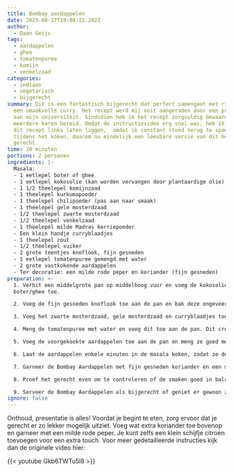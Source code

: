 ```yaml
---
title: Bombay aardappelen
date: 2023-08-17T19:04:22.292Z
author:
  - Daan Geijs
tags:
  - aardappelen
  - ghee
  - tomatenpuree
  - komijn
  - venkelzaad
categories:
  - indiaas
  - vegetarisch
  - bijgerecht
summary: Dit is een fantastisch bijgerecht dat perfect samengaat met rijst en
  een smaakvolle curry. Het recept werd mij ooit aangeraden door een professor
  aan mijn universiteit. Sindsdien heb ik het recept zorgvuldig bewaard en het
  meerdere keren bereid. Omdat de instructievideo erg snel was, heb ik toch vaak
  dit recept links laten liggen,  omdat ik constant stond terug te spoelen
  tijdens het koken, daarom nu eindelijk een leesbare versie van dit heerlijke
  gerecht.
time: 20 minuten
portions: 2 personen
ingredients: |-
  Masala: 
  - 1 eetlepel boter of ghee
  - 1 eetlepel kokosolie (kan worden vervangen door plantaardige olie)
  - 1 1/2 theelepel komijnzaad
  - 1 theelepel kurkumapoeder
  - 1 theelepel chilipoeder (pas aan naar smaak)
  - 1 theelepel gele mosterdzaad
  - 1/2 theelepel zwarte mosterdzaad
  - 1/2 theelepel venkelzaad
  - 1 theelepel milde Madras kerriepoeder
  - Een klein handje curryblaadjes
  - 1 theelepel zout
  - 1/2 theelepel suiker
  - 2 grote teentjes knoflook, fijn gesneden
  - 1 eetlepel tomatenpuree gemengd met water
  - 2 grote vastkokende aardappelen
  - Ter decoratie: een milde rode peper en koriander (fijn gesneden)
preparation: >-
  1. Verhit een middelgrote pan op middelhoog vuur en voeg de kokosolie en
  boter/ghee toe.

  2. Voeg de fijn gesneden knoflook toe aan de pan en bak deze ongeveer een minuut om de smaak te verzachten. Gaat het te hard, gebruik dan wat water om te koelen.

  3. Voeg het zwarte mosterdzaad, gele mosterdzaad en curryblaadjes toe aan de pan. Bak de kruiden ongeveer 30-40 seconden tot ze een heerlijke geur afgeven. Ook hier kun je water toevoegen als het te hard gaat.

  4. Meng de tomatenpuree met water en voeg dit toe aan de pan. Dit creëert een rijke en intense masala basis.

  5. Voeg de voorgekookte aardappelen toe aan de pan en meng ze goed met de masala basis. Verlaag het vuur naar een lagere stand en roer de aardappelen goed door.

  6. Laat de aardappelen enkele minuten in de masala koken, zodat ze de smaken goed kunnen opnemen.

  7. Garneer de Bombay Aardappelen met fijn gesneden koriander en een milde rode peper ter decoratie.

  8. Proef het gerecht even om te controleren of de smaken goed in balans zijn.

  9. Serveer de Bombay Aardappelen als bijgerecht of geniet er gewoon zo van.
ignore: false
---
```

Onthoud, presentatie is alles! Voordat je begint te eten, zorg ervoor dat je gerecht er zo lekker mogelijk uitziet. Voeg wat extra koriander toe bovenop en garneer met een milde rode peper. Je kunt zelfs een klein schijfje citroen toevoegen voor een extra touch. Voor meer gedetailleerde instructies kijk dan de originele video hier:

{{< youtube Gkb6TWTu5l8 >}}

